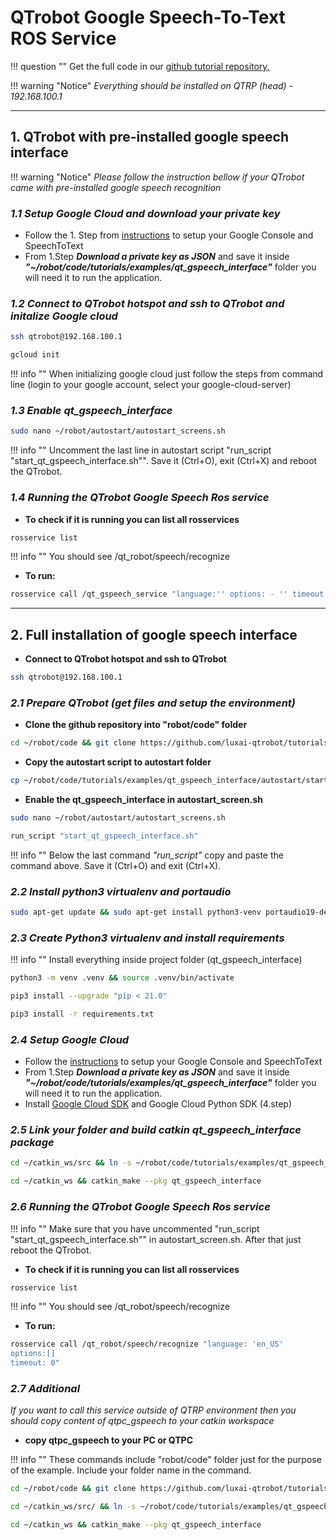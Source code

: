# QTrobot Google Speech-To-Text ROS Service

!!! question ""
    Get the full code in our [github tutorial repository.](ttps://github.com/luxai-qtrobot/tutorials/blob/master/examples/qt_gspeech_interface/README.md)

!!! warning "Notice"
    *Everything should be installed on QTRP (head) - 192.168.100.1*

----
## **1. QTrobot with pre-installed google speech interface**

!!! warning "Notice"
    *Please follow the instruction bellow if your QTrobot came with pre-installed google speech recognition*

### ***1.1 Setup Google Cloud and download your private key***

 - Follow the 1. Step from [instructions](https://cloud.google.com/speech-to-text/docs/quickstart-client-libraries#before-you-begin) to setup your Google Console and SpeechToText
 - From 1.Step ***Download a private key as JSON*** and save it inside ***"~/robot/code/tutorials/examples/qt_gspeech_interface"*** folder you will need it to run the application.

### ***1.2 Connect to QTrobot hotspot and ssh to QTrobot and initalize Google cloud***

```bash
ssh qtrobot@192.168.100.1
```

```bash
gcloud init
```

!!! info ""
    When initializing google cloud just follow the steps from command line (login to your google account, select your google-cloud-server)

### ***1.3 Enable qt_gspeech_interface***

```bash
sudo nano ~/robot/autostart/autostart_screens.sh
```

!!! info ""
    Uncomment the last line in autostart script "run_script "start_qt_gspeech_interface.sh"". Save it (Ctrl+O), exit (Ctrl+X) and reboot the QTrobot.

### ***1.4 Running the QTrobot Google Speech Ros service***

- **To check if it is running you can list all rosservices**

```bash
rosservice list
```

!!! info ""
    You should see /qt_robot/speech/recognize

- **To run:**

```bash
rosservice call /qt_gspeech_service "language:'' options: - '' timeout:10"
```

----

## **2. Full installation of google speech interface**

-  **Connect to QTrobot hotspot and ssh to QTrobot**
```bash
ssh qtrobot@192.168.100.1
```

### ***2.1 Prepare QTrobot (get files and setup the environment)***


- **Clone the github repository into "robot/code" folder**

```bash
cd ~/robot/code && git clone https://github.com/luxai-qtrobot/tutorials.git
```


- **Copy the autostart script to autostart folder**

```bash
cp ~/robot/code/tutorials/examples/qt_gspeech_interface/autostart/start_qt_gspeech_interface.sh ~/robot/autostart
```

- **Enable the qt_gspeech_interface in autostart_screen.sh**

```bash
sudo nano ~/robot/autostart/autostart_screens.sh
```

```bash
run_script "start_qt_gspeech_interface.sh"
```

!!! info ""
    Below the last command *"run_script"* copy and paste the command above. Save it (Ctrl+O) and exit (Ctrl+X).


### ***2.2 Install python3 virtualenv and portaudio***

```bash
sudo apt-get update && sudo apt-get install python3-venv portaudio19-dev
```

### ***2.3 Create Python3 virtualenv and install requirements***

!!! info ""
    Install everything inside project folder (qt_gspeech_interface)

```bash
python3 -m venv .venv && source .venv/bin/activate
```

```bash
pip3 install --upgrade "pip < 21.0"
```

```bash
pip3 install -r requirements.txt
```



### ***2.4 Setup Google Cloud***

 - Follow the [instructions](https://cloud.google.com/speech-to-text/docs/quickstart-client-libraries) to setup your Google Console and SpeechToText
 - From 1.Step ***Download a private key as JSON*** and save it inside ***"~/robot/code/tutorials/examples/qt_gspeech_interface"*** folder you will need it to run the application.
 - Install [Google Cloud SDK](https://cloud.google.com/sdk/docs/install) and Google Cloud Python SDK (4.step)

### ***2.5 Link your folder and build catkin qt_gspeech_interface package***

```bash
cd ~/catkin_ws/src && ln -s ~/robot/code/tutorials/examples/qt_gspeech_interface .
```

```bash
cd ~/catkin_ws && catkin_make --pkg qt_gspeech_interface
```

### ***2.6 Running the QTrobot Google Speech Ros service***

!!! info ""
    Make sure that you have uncommented "run_script "start_qt_gspeech_interface.sh"" in autostart_screen.sh.
    After that just reboot the QTrobot.

- **To check if it is running you can list all rosservices**

```bash
rosservice list
```

!!! info ""
    You should see /qt_robot/speech/recognize

- **To run:**

```bash
rosservice call /qt_robot/speech/recognize "language: 'en_US'
options:[]
timeout: 0"
```

### ***2.7 Additional***

*If you want to call this service outside of QTRP environment then you should copy content of qtpc_gspeech to your catkin workspace*

- **copy qtpc_gspeech to your PC or QTPC**

!!! info ""
    These commands include "robot/code" folder just for the purpose of the example. Include your folder name in the command.

```bash
cd ~/robot/code && git clone https://github.com/luxai-qtrobot/tutorials.git
```

```bash
cd ~/catkin_ws/src/ && ln -s ~/robot/code/tutorials/examples/qt_gspeech_interface/qtpc_gspeech qt_gspeech_interface
```

```bash
cd ~/catkin_ws && catkin_make --pkg qt_gspeech_interface
```
